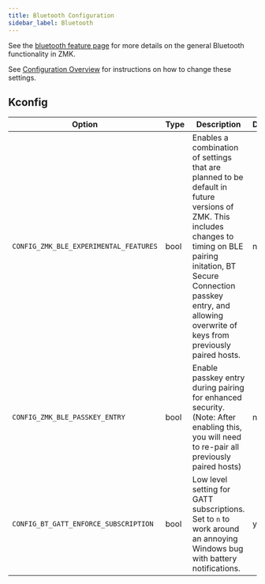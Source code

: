 ```yaml
---
title: Bluetooth Configuration
sidebar_label: Bluetooth
---
```


See the [bluetooth feature page](../features/bluetooth.md) for more details on the general Bluetooth functionality in ZMK.

See [Configuration Overview](index.md) for instructions on how to change these settings.

## Kconfig

| Option                                 | Type | Description                                                                                                                                                                                                                                            | Default |
| -------------------------------------- | ---- | ------------------------------------------------------------------------------------------------------------------------------------------------------------------------------------------------------------------------------------------------------ | ------- |
| `CONFIG_ZMK_BLE_EXPERIMENTAL_FEATURES` | bool | Enables a combination of settings that are planned to be default in future versions of ZMK. This includes changes to timing on BLE pairing initation, BT Secure Connection passkey entry, and allowing overwrite of keys from previously paired hosts. | n       |
| `CONFIG_ZMK_BLE_PASSKEY_ENTRY`         | bool | Enable passkey entry during pairing for enhanced security. (Note: After enabling this, you will need to re-pair all previously paired hosts)                                                                                                           | n       |
| `CONFIG_BT_GATT_ENFORCE_SUBSCRIPTION`  | bool | Low level setting for GATT subscriptions. Set to `n` to work around an annoying Windows bug with battery notifications.                                                                                                                                | y       |
